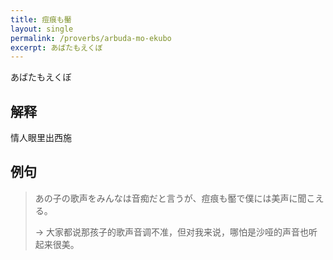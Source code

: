 ```yaml
---
title: 痘痕も靨
layout: single
permalink: /proverbs/arbuda-mo-ekubo
excerpt: あばたもえくぼ
---
```


あばたもえくぼ

## 解释

情人眼里出西施

## 例句

> あの子の歌声をみんなは音痴だと言うが、痘痕も靨で僕には美声に聞こえる。
>
> → 大家都说那孩子的歌声音调不准，但对我来说，哪怕是沙哑的声音也听起来很美。

